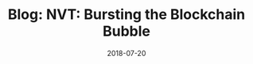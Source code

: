 ---
title: "Blog: NVT: Bursting the Blockchain Bubble"
date: 2018-07-20
tags: [blockchain, writing, finance]
excerpt: "Blockchian, Finance, Cryptocurrency"
link: https://medium.com/amberdata/nvt-bursting-the-blockchain-bubble-6974e8609244
---